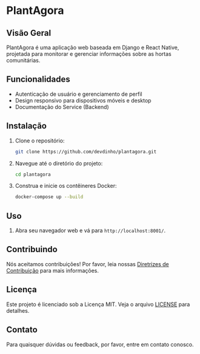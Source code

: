 # PlantAgora

## Visão Geral

PlantAgora é uma aplicação web baseada em Django e React Native, projetada para monitorar e gerenciar informações sobre as hortas comunitárias.

## Funcionalidades

- Autenticação de usuário e gerenciamento de perfil
- Design responsivo para dispositivos móveis e desktop
- Documentação do Service (Backend)

## Instalação

1. Clone o repositório:
    ```bash
    git clone https://github.com/devdinho/plantagora.git
    ```
2. Navegue até o diretório do projeto:
    ```bash
    cd plantagora
    ```
3. Construa e inicie os contêineres Docker:
    ```bash
    docker-compose up --build
    ```

## Uso

1. Abra seu navegador web e vá para `http://localhost:8001/`.


## Contribuindo

Nós aceitamos contribuições! Por favor, leia nossas [Diretrizes de Contribuição](CONTRIBUTING.md) para mais informações.

## Licença

Este projeto é licenciado sob a Licença MIT. Veja o arquivo [LICENSE](LICENSE) para detalhes.

## Contato

Para quaisquer dúvidas ou feedback, por favor, entre em contato conosco.
